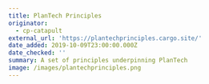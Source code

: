 ```yaml
---
title: PlanTech Principles
originator:
  - cp-catapult
external_url: 'https://plantechprinciples.cargo.site/'
date_added: 2019-10-09T23:00:00.000Z
date_checked: ''
summary: A set of principles underpinning PlanTech
image: /images/plantechprinciples.png
---
```


